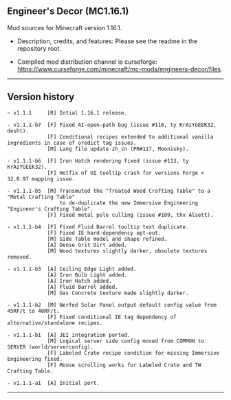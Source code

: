 
## Engineer's Decor (MC1.16.1)

Mod sources for Minecraft version 1.16.1.

- Description, credits, and features: Please see the readme in the repository root.

- Compiled mod distribution channel is curseforge: https://www.curseforge.com/minecraft/mc-mods/engineers-decor/files.

----

## Version history

    ~ v1.1.1     [R] Intial 1.16.1 release.

    - v1.1.1-b7  [F] Fixed AI-open-path bug (issue #116, ty KrAzYGEEK32, desht).
                 [F] Conditional recipes extended to additional vanilla ingredients in case of oredict tag issues.
                 [M] Lang file update zh_cn (PR#117, Moonisky).

    - v1.1.1-b6  [F] Iron Hatch rendering fixed (issue #113, ty KrAzYGEEK32).
                 [F] Hotfix of UI tooltip crash for versions Forge < 32.0.97 mapping issue.

    - v1.1.1-b5  [M] Transmuted the "Treated Wood Crafting Table" to a "Metal Crafting Table"
                     to de-duplicate the new Immersive Engineering "Engineer's Crafting Table".
                 [F] Fixed metal pole culling (issue #109, thx Alsett).

    - v1.1.1-b4  [F] Fixed Fluid Barrel tooltip text duplicate.
                 [F] Fixed IE hard-dependency opt-out.
                 [M] Side Table model and shape refined.
                 [A] Dense Grit Dirt added.
                 [M] Wood textures slightly darker, obsolete textures removed.

    - v1.1.1-b3  [A] Ceiling Edge Light added.
                 [A] Iron Bulb Light added.
                 [A] Iron Hatch added.
                 [A] Fluid Barrel added.
                 [M] Gas Concrete texture made slightly darker.

    - v1.1.1-b2  [M] Nerfed Solar Panel output default config value from 45RF/t to 40RF/t.
                 [F] Fixed conditional IE tag dependency of alternative/standalone recipes.

    - v1.1.1-b1  [A] JEI integration ported.
                 [M] Logical server side config moved from COMMON to SERVER (world/serverconfig).
                 [F] Labeled Crate recipe condition for missing Immersive Engineering fixed.
                 [F] Mouse scrolling works for Labeled Crate and TW Crafting Table.

    - v1.1.1-a1  [A] Initial port.

----
